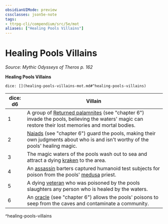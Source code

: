```yaml
---
obsidianUIMode: preview
cssclasses: json5e-note
tags:
- ttrpg-cli/compendium/src/5e/mot
aliases: ["Healing Pools Villains"]
---
```

# Healing Pools Villains
*Source: Mythic Odysseys of Theros p. 162* 

**Healing Pools Villains**

`dice: [](healing-pools-villains-mot.md#^healing-pools-villains)`

| dice: d6 | Villain |
|----------|---------|
| 1 | A group of [Returned palamnites](returned-palamnite-mot.md) (see "chapter 6") invade the pools, believing the waters' magic can restore their lost memories and mortal bodies. |
| 2 | [Naiads](naiad-mot.md) (see "chapter 6") guard the pools, making their own judgments about who is and isn't worthy of the pools' healing magic. |
| 3 | The magic waters of the pools wash out to sea and attract a dying [kraken](kraken.md) to the area. |
| 4 | An [assassin](assassin.md) barters captured humanoid test subjects for poison from the pools' [medusa](medusa.md) priest. |
| 5 | A dying [veteran](veteran.md) who was poisoned by the pools slaughters any person who is healed by the waters. |
| 6 | An [oracle](oracle-mot.md) (see "chapter 6") allows the pools' poisons to seep from the caves and contaminate a community. |
^healing-pools-villains